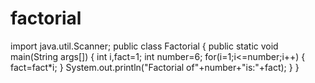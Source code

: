 # factorial
import java.util.Scanner;
public class Factorial
{
public static void main(String args[])
{
int i,fact=1;
int number=6;
for(i=1;i<=number;i++)
{
fact=fact*i;
}
System.out.println("Factorial of"+number+"is:"+fact);
}
}
